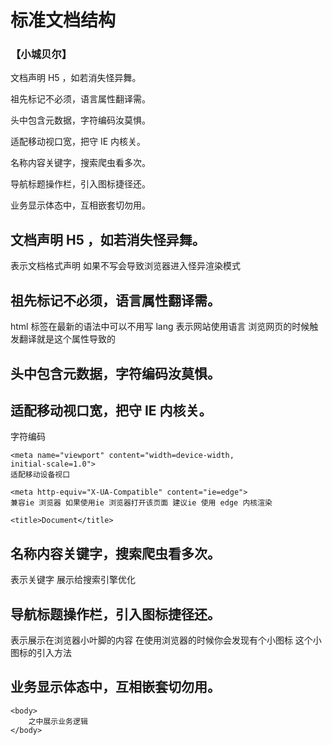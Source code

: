 # 标准文档结构

### 【小城贝尔】

文档声明 H5  ，如若消失怪异舞。

祖先标记不必须，语言属性翻译需。

头中包含元数据，字符编码汝莫惧。

适配移动视口宽，把守 IE 内核关。

名称内容关键字，搜索爬虫看多次。

导航标题操作栏，引入图标捷径还。

业务显示体态中，互相嵌套切勿用。

## 文档声明  H5 ，如若消失怪异舞。

<!DOCTYPE html>  表示文档格式声明 如果不写会导致浏览器进入怪异渲染模式

## 祖先标记不必须，语言属性翻译需。

<html lang="en"> html 标签在最新的语法中可以不用写 
lang  表示网站使用语言 浏览网页的时候触发翻译就是这个属性导致的

## 头中包含元数据，字符编码汝莫惧。

## 适配移动视口宽，把守 IE 内核关。
 <head>
    <meta charset="UTF-8">  字符编码

    <meta name="viewport" content="width=device-width, 
    initial-scale=1.0">
    适配移动设备视口

    <meta http-equiv="X-UA-Compatible" content="ie=edge">
    兼容ie 浏览器 如果使用ie 浏览器打开该页面 建议ie 使用 edge 内核渲染

    <title>Document</title>

</head>

## 名称内容关键字，搜索爬虫看多次。

 <meta name="keywords" content="衣服，鞋子"> 表示关键字 展示给搜索引擎优化

## 导航标题操作栏，引入图标捷径还。

 <title>Document</title> 表示展示在浏览器小叶脚的内容
 在使用浏览器的时候你会发现有个小图标 这个小图标的引入方法
 <link rel="icon" type="image/x-icon" href="XXX.ico">

## 业务显示体态中，互相嵌套切勿用。
    <body>
        之中展示业务逻辑
    </body>
